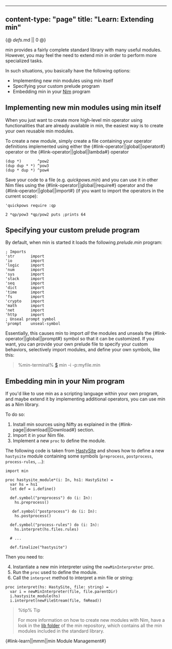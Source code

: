 -----
content-type: "page"
title: "Learn: Extending min"
-----
{@ _defs_.md || 0 @}

min provides a fairly complete standard library with many useful modules. However, you may feel the need to extend min in order to perform more specialized tasks.

In such situations, you basically have the following options:

* Implementing new min modules using min itself
* Specifying your custom prelude program
* Embedding min in your [Nim](https://nim-lang.org) program

## Implementing new min modules using min itself

When you just want to create more high-level min operator using functionalities that are already available in min, the easiest way is to create your own reusable min modules.

To create a new module, simply create a file containing your operator definitions implemented using either the {#link-operator||global||operator#} operator or the {#link-operator||global||lambda#} operator

```
(dup *)       ^pow2
(dup dup * *) ^pow3
(dup * dup *) ^pow4

```

Save your code to a file (e.g. *quickpows.min*) and you can use it in other Nim files using the {#link-operator||global||require#} operator and the {#link-operator||global||import#} (if you want to import the operators in the current scope):

```
'quickpows require :qp

2 *qp/pow3 *qp/pow2 puts ;prints 64
```

## Specifying your custom prelude program

By default, when min is started it loads the following *prelude.min* program:

```
; Imports
'str       import
'io        import
'logic     import
'num       import
'sys       import
'stack     import
'seq       import
'dict      import
'time      import
'fs        import
'crypto    import
'math      import
'net       import
'http      import
; Unseal prompt symbol
'prompt    unseal-symbol
```

Essentially, this causes min to import *all* the modules and unseals the {#link-operator||global||prompt#} symbol so that it can be customized. If you want, you can provide your own prelude file to specify your custom behaviors, selectively import modules, and define your own symbols, like this:

> %min-terminal%
> [$](class:prompt) min -i -p:myfile.min

## Embedding min in your Nim program

If you'd like to use min as a scripting language within your own program, and maybe extend it by implementing additional operators, you can use min as a Nim library.

To do so:

1. Install min sources using Nifty as explained in the {#link-page||download||Download#} section.
2. Import it in your Nim file.
3. Implement a new `proc` to define the module.

The following code is taken from [HastySite](https://github.com/h3rald/hastysite) and shows how to define a new `hastysite` module containing some symbols (`preprocess`, `postprocess`, `process-rules`, ...):

```
import min

proc hastysite_module*(i: In, hs1: HastySite) =
  var hs = hs1
  let def = i.define()
  
  def.symbol("preprocess") do (i: In):
    hs.preprocess()

   def.symbol("postprocess") do (i: In):
    hs.postprocess()

  def.symbol("process-rules") do (i: In):
    hs.interpret(hs.files.rules)

  # ...

  def.finalize("hastysite")
```

Then you need to:

4. Instantiate a new min interpreter using the `newMinInterpreter` proc.
5. Run the `proc` used to define the module.
6. Call the `interpret` method to interpret a min file or string:

```
proc interpret(hs: HastySite, file: string) =
  var i = newMinInterpreter(file, file.parentDir)
  i.hastysite_module(hs)
  i.interpret(newFileStream(file, fmRead))
```

> %tip%
> Tip
> 
> For more information on how to create new modules with Nim, have a look in the [lib folder](https://github.com/h3rald/min/tree/master/minpkg/lib) of the min repository, which contains all the min modules included in the standard library.

{#link-learn||mmm||min Module Management#}
